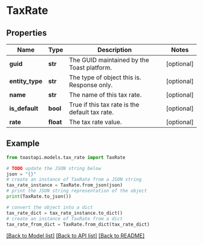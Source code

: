 # TaxRate


## Properties

Name | Type | Description | Notes
------------ | ------------- | ------------- | -------------
**guid** | **str** | The GUID maintained by the Toast platform. | [optional] 
**entity_type** | **str** | The type of object this is. Response only. | [optional] 
**name** | **str** | The name of this tax rate. | [optional] 
**is_default** | **bool** | True if this tax rate is the default tax rate. | [optional] 
**rate** | **float** | The tax rate value.  | [optional] 

## Example

```python
from toastapi.models.tax_rate import TaxRate

# TODO update the JSON string below
json = "{}"
# create an instance of TaxRate from a JSON string
tax_rate_instance = TaxRate.from_json(json)
# print the JSON string representation of the object
print(TaxRate.to_json())

# convert the object into a dict
tax_rate_dict = tax_rate_instance.to_dict()
# create an instance of TaxRate from a dict
tax_rate_from_dict = TaxRate.from_dict(tax_rate_dict)
```
[[Back to Model list]](../README.md#documentation-for-models) [[Back to API list]](../README.md#documentation-for-api-endpoints) [[Back to README]](../README.md)



